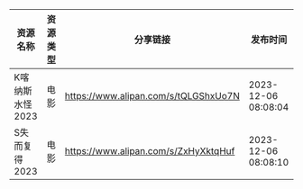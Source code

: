 | 资源名称       | 资源类型 | 分享链接                                 | 发布时间                |
| ---------- | ---- | ------------------------------------ | ------------------- |
| K喀纳斯水怪2023 | 电影   | https://www.alipan.com/s/tQLGShxUo7N | 2023-12-06 08:08:04 |
| S失而复得2023  | 电影   | https://www.alipan.com/s/ZxHyXktqHuf | 2023-12-06 08:08:10 |
